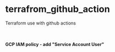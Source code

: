 # terrafrom_github_action
Terraform use with github actions

<br>

#### GCP IAM policy - add "Service Account User"
